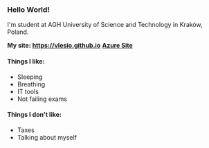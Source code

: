 ### Hello World!
I'm student at AGH University of Science and Technology in Kraków, Poland.

**My site: https://vlesio.github.io**
**[Azure Site](https://vlesio.z13.web.core.windows.net)**

#### Things I like:
* Sleeping
* Breathing
* IT tools
* Not failing exams

#### Things I don't like:
* Taxes
* Talking about myself
